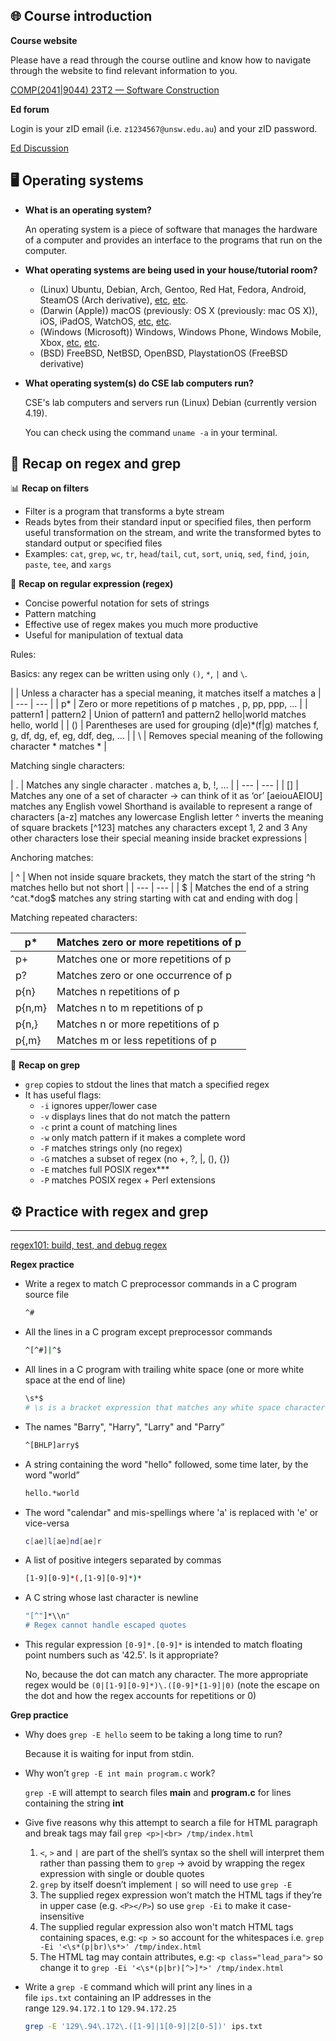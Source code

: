 ## 🌐 Course introduction
**Course website**

Please have a read through the course outline and know how to navigate through the website to find relevant information to you.

[COMP(2041|9044) 23T2 — Software Construction](https://cgi.cse.unsw.edu.au/~cs2041/23T2/)

**Ed forum**

Login is your zID email (i.e. `z1234567@unsw.edu.au`) and your zID password.

[Ed Discussion](https://edstem.org/au/courses/12028/discussion/)

## 🖥️ Operating systems
- **What is an operating system?**
    
    An operating system is a piece of software that manages the hardware of a computer and provides an interface to the programs that run on the computer.
    
- **What operating systems are being used in your house/tutorial room?**
    - (Linux) Ubuntu, Debian, Arch, Gentoo, Red Hat, Fedora, Android, SteamOS (Arch derivative), [etc](https://en.wikipedia.org/wiki/List_of_Linux_distributions), [etc](https://upload.wikimedia.org/wikipedia/commons/1/1b/Linux_Distribution_Timeline.svg).
    - (Darwin (Apple)) macOS (previously: OS X (previously: mac OS X)), iOS, iPadOS, WatchOS, [etc](https://en.wikipedia.org/wiki/List_of_Apple_operating_systems), [etc](https://photos2.insidercdn.com/osxserver101409-1.png).
    - (Windows (Microsoft)) Windows, Windows Phone, Windows Mobile, Xbox, [etc](https://en.wikipedia.org/wiki/List_of_Microsoft_operating_systems), [etc](https://upload.wikimedia.org/wikipedia/commons/3/39/Microsoft_timeline_of_operating_systems_2.png).
    - (BSD) FreeBSD, NetBSD, OpenBSD, PlaystationOS (FreeBSD derivative)
- **What operating system(s) do CSE lab computers run?**
    
    CSE's lab computers and servers run (Linux) Debian (currently version 4.19).
    
    You can check using the command `uname -a` in your terminal.
    

## 🧠 Recap on regex and grep
📊 **Recap on filters**

- Filter is a program that transforms a byte stream
- Reads bytes from their standard input or specified files, then perform useful transformation on the stream, and write the transformed bytes to standard output or specified files
- Examples: `cat`, `grep`, `wc`, `tr`, `head`/`tail`, `cut`, `sort`, `uniq`, `sed`, `find`, `join`, `paste`, `tee`, and `xargs`

🧠 **************Recap on regular expression (regex)**************

- Concise powerful notation for sets of strings
- Pattern matching
- Effective use of regex makes you much more productive
- Useful for manipulation of textual data

Rules:

Basics: any regex can be written using only `()`, `*`, `|` and `\`.

|  | Unless a character has a special meaning, it matches itself
a matches a |
| --- | --- |
| p* | Zero or more repetitions of p
matches  , p, pp, ppp, … |
| pattern1 | pattern2 | Union of pattern1 and pattern2
hello|world matches hello, world |
| () | Parentheses are used for grouping
(d|e)*(f|g) matches f, g, df, dg, ef, eg, ddf, deg, … |
| \ | Removes special meaning of the following character
\* matches * |

Matching single characters:

| . | Matches any single character
. matches a, b, !, … |
| --- | --- |
| [] | Matches any one of a set of character → can think of it as ‘or’
[aeiouAEIOU] matches any English vowel
Shorthand is available to represent a range of characters
[a-z] matches any lowercase English letter
^ inverts the meaning of square brackets
[^123] matches any characters except 1, 2 and 3
Any other characters lose their special meaning inside bracket expressions |

Anchoring matches:

| ^ | When not inside square brackets, they match the start of the string
^h matches hello but not short |
| --- | --- |
| $ | Matches the end of a string
^cat.*dog$ matches any string starting with cat and ending with dog |

Matching repeated characters:

| p* | Matches zero or more repetitions of p |
| --- | --- |
| p+ | Matches one or more repetitions of p |
| p? | Matches zero or one occurrence of p |
| p{n} | Matches n repetitions of p |
| p{n,m} | Matches n to m repetitions of p |
| p{n,} | Matches n or more repetitions of p |
| p{,m} | Matches m or less repetitions of p |

💾 **************************Recap on grep**************************

- `grep` copies to stdout the lines that match a specified regex
- It has useful flags:
    - `-i` ignores upper/lower case
    - `-v` displays lines that do not match the pattern
    - `-c` print a count of matching lines
    - `-w` only match pattern if it makes a complete word
    - `-F` matches strings only (no regex)
    - `-G` matches a subset of regex (no +, ?, |, (), {})
    - `-E` matches full POSIX regex***
    - `-P` matches POSIX regex + Perl extensions

## ⚙️ Practice with regex and grep

---

[regex101: build, test, and debug regex](https://regex101.com/)

******Regex practice******

- Write a regex to match C preprocessor commands in a C program source file
    
    ```bash
    ^#
    ```
    
- All the lines in a C program except preprocessor commands
    
    ```bash
    ^[^#]|^$
    ```
    
- All lines in a C program with trailing white space (one or more white space at the end of line)
    
    ```bash
    \s*$
    # \s is a bracket expression that matches any white space character.
    ```
    
- The names "Barry", "Harry", "Larry" and "Parry”
    
    ```bash
    ^[BHLP]arry$
    ```
    
- A string containing the word "hello" followed, some time later, by the word "world”
    
    ```bash
    hello.*world
    ```
    
- The word "calendar" and mis-spellings where 'a' is replaced with 'e' or vice-versa
    
    ```bash
    c[ae]l[ae]nd[ae]r
    ```
    
- A list of positive integers separated by commas
    
    ```bash
    [1-9][0-9]*(,[1-9][0-9]*)*
    ```
    
- A C string whose last character is newline
    
    ```bash
    "[^"]*\\n"
    # Regex cannot handle escaped quotes
    ```
    
- This regular expression `[0-9]*.[0-9]*` is intended to match floating point numbers such as '42.5'. Is it appropriate?
    
    No, because the dot can match any character. The more appropriate regex would be `(0|[1-9][0-9]*)\.([0-9]*[1-9]|0)` (note the escape on the dot and how the regex accounts for repetitions or 0)
    

**Grep practice**

- Why does `grep -E hello` seem to be taking a long time to run?
    
    Because it is waiting for input from stdin.
    
- Why won’t `grep -E int main program.c` work?
    
    `grep -E` will attempt to search files **main** and **program.c** for lines containing the string **int**
    
- Give five reasons why this attempt to search a file for HTML paragraph and break tags may fail `grep <p>|<br> /tmp/index.html`
    1. `<`, `>` and `|` are part of the shell’s syntax so the shell will interpret them rather than passing them to `grep` → avoid by wrapping the regex expression with single or double quotes
    2. `grep` by itself doesn’t implement `|` so will need to use `grep -E`
    3. The supplied regex expression won’t match the HTML tags if they’re in upper case (e.g. `<P></P>`) so use `grep -Ei` to make it case-insensitive
    4. The supplied regular expression also won't match HTML tags containing spaces, e.g: `<p >` so account for the whitespaces i.e. `grep -Ei '<\s*(p|br)\s*>' /tmp/index.html`
    5. The HTML tag may contain attributes, e.g: `<p class="lead_para">` so change it to `grep -Ei '<\s*(p|br)[^>]*>' /tmp/index.html`
- Write a `grep -E` command which will print any lines in a file `ips.txt` containing an IP addresses in the range `129.94.172.1` to `129.94.172.25`
    
    ```bash
    grep -E '129\.94\.172\.([1-9]|1[0-9]|2[0-5])' ips.txt
    ```

